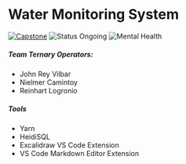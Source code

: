 # Water Monitoring System

[![Capstone](https://img.shields.io/badge/Capstone-008000)](./) ![Status Ongoing](https://img.shields.io/badge/Status-To%20Revise-38AEAD) ![Mental Health](https://img.shields.io/badge/Mental%20Health-Very%20Nice-blue)

##### Team Ternary Operators:

- John Rey Vilbar
- Nielmer Camintoy
- Reinhart Logronio

##### Tools

* Yarn
* HeidiSQL
* Excalidraw VS Code Extension
* VS Code Markdown Editor Extension
